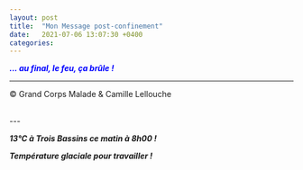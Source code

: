 ```yaml
---
layout: post
title:  "Mon Message post-confinement"
date:   2021-07-06 13:07:30 +0400
categories: 
---
```



<span style="color: blue">***... au final, le feu, ça brûle !***</span>
<br/>


---
&copy;  Grand Corps Malade & Camille Lellouche

<br>
---


***13°C à Trois Bassins ce matin à 8h00 !***

***Température glaciale pour travailler !***